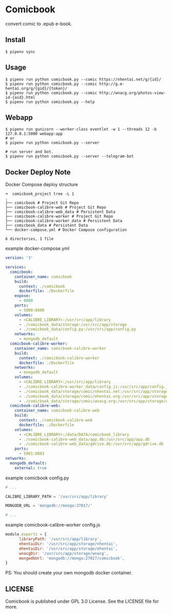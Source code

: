 # Comicbook
convert  comic  to .epub e-book.

## Install

``` Shell
$ pipenv sync
```

## Usage

``` Shell
$ pipenv run python comicbook.py --comic https://nhentai.net/g/{id}/
$ pipenv run python comicbook.py --comic http://g.e-hentai.org/g/{gid}/{token}/
$ pipenv run python comicbook.py --comic http://wnacg.org/photos-view-id-{aid}.html
$ pipenv run python comicbook.py --help
```

## Webapp

```Shell
$ pipenv run gunicorn --worker-class eventlet -w 1 --threads 12 -b 127.0.0.1:5000 webapp:app
# or
$ pipenv run python comicbook.py --server

# run server and bot.
$ pipenv run python comicbook.py --server --telegram-bot
```

## Docker Deploy Note

Docker Compose deploy structure

``` shell
➜  comicbook_project tree -L 1
.
├── comicbook # Project Git Repo
├── comicbook-calibre-web # Project Git Repo
├── comicbook-calibre-web_data # Persistent Data
├── comicbook-calibre-worker # Project Git Repo
├── comicbook-calibre-worker_data # Persistent Data
├── comicbook_data # Persistent Data
└── docker-compose.yml # Docker Compose configuration

6 directories, 1 file
```

example docker-compose.yml

``` YAML
version: '3'

services:
  comicbook:
    container_name: comicbook
    build:
      context: ./comicbook
      dockerfile: ./Dockerfile
    expose:
      - 8080
    ports:
      - 5000:8080
    volumes:
      - <CALIBRE_LIBRARY>:/usr/src/app/library
      - ./comicbook_data/storage:/usr/src/app/storage
      - ./comicbook_data/config.py:/usr/src/app/config.py
    networks:
      - mongodb_default
  comicbook-calibre-worker:
    container_name: comicbook-calibre-worker
    build:
      context: ./comicbook-calibre-worker
      dockerfile: ./Dockerfile
    networks:
      - mongodb_default
    volumes:
      - <CALIBRE_LIBRARY>:/usr/src/app/library
      - ./comicbook-calibre-worker_data/config.js:/usr/src/app/config.js
      - ./comicbook_data/storage/comic/nhentai.net:/usr/src/app/storage/nhentai
      - ./comicbook_data/storage/comic/ehentai.org:/usr/src/app/storage/ehentai
      - ./comicbook_data/storage/comic/wnacg.org:/usr/src/app/storage/wnacg
  comicbook-calibre-web:
    container_name: comicbook-calibre-web
    build:
      context: ./comicbook-calibre-web
      dockerfile: ./Dockerfile
    volumes:
      - <CALIBRE_LIBRARY>:/data/DATA/comicbook_library
      - ./comicbook-calibre-web_data/app.db:/usr/src/app/app.db
      - ./comicbook-calibre-web_data/gdrive.db:/usr/src/app/gdrive.db
    ports:
      - 5001:8083
networks:
  mongodb_default:
    external: true
```

example comicbook config.py

``` python
# ...

CALIBRE_LIBRARY_PATH = '/usr/src/app/library'

MONGODB_URL = 'mongodb://mongo:27017/'

# ...
```

example comicbook-calibre-worker config.js

``` javascript
module.exports = {
	  libraryPath: '/usr/src/app/library',
	  nhentaiDir: '/usr/src/app/storage/nhentai',
	  ehentaiDir: '/usr/src/app/storage/ehentai',
	  wnacgDir: '/usr/src/app/storage/wnacg',
	  mongodbUrl: 'mongodb://mongo:27017/comicbook',
}
```

PS: You should create your own mongodb docker container.

## LICENSE

Comicbook is published under GPL 3.0 License. See the LICENSE file for more.
